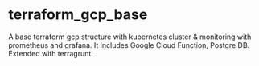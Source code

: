 # terraform_gcp_base
A base terraform gcp structure with kubernetes cluster &amp; monitoring with prometheus and grafana. It includes Google Cloud Function, Postgre DB. Extended with terragrunt.
